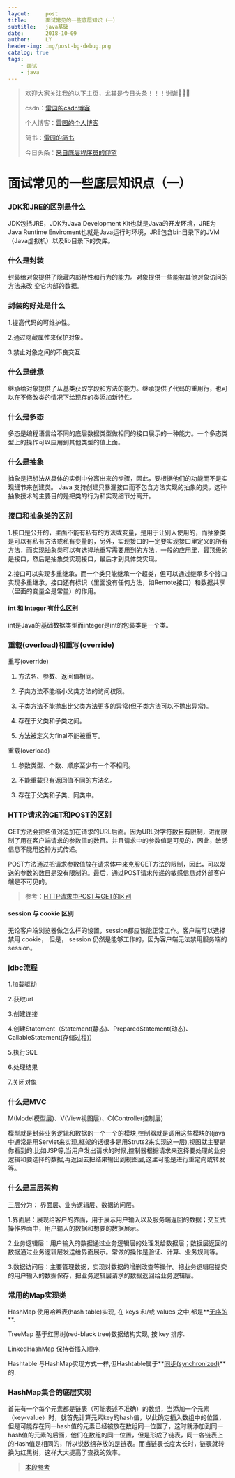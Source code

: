 ```yaml
---
layout:     post
title:      面试常见的一些底层知识（一）
subtitle:   java基础
date:       2018-10-09
author:     LY
header-img: img/post-bg-debug.png
catalog: true
tags:
    - 面试
    - java
---
```


> 欢迎大家关注我的以下主页，尤其是今日头条！！！谢谢🙏🙏🙏
>
> csdn：[雷园的csdn博客](https://blog.csdn.net/leiyuan2580)
>
> 个人博客：[雷园的个人博客](https://imlcl.store)
>
> 简书：[雷园的简书](https://www.jianshu.com/u/016322e40e1f)
>
> 今日头条：[来自底层程序员的仰望](https://www.toutiao.com/c/user/6132192948/#mid=1616456407686158)

# 面试常见的一些底层知识点（一）

### JDK和JRE的区别是什么

JDK包括JRE，JDK为Java Development Kit也就是Java的开发环境，JRE为Java Runtime Enviroment也就是Java运行时环境，JRE包含bin目录下的JVM（Java虚拟机）以及lib目录下的类库。

### 什么是封装

封装给对象提供了隐藏内部特性和行为的能力。对象提供一些能被其他对象访问的方法来改
变它内部的数据。

### 封装的好处是什么

1.提高代码的可维护性。

2.通过隐藏属性来保护对象。

3.禁止对象之间的不良交互

### 什么是继承

继承给对象提供了从基类获取字段和方法的能力。继承提供了代码的重用行，也可以在不修改类的情况下给现存的类添加新特性。

### 什么是多态

多态是编程语言给不同的底层数据类型做相同的接口展示的一种能力。一个多态类型上的操作可以应用到其他类型的值上面。

### 什么是抽象

抽象是把想法从具体的实例中分离出来的步骤，因此，要根据他们的功能而不是实现细节来创建类。 Java 支持创建只暴漏接口而不包含方法实现的抽象的类。这种抽象技术的主要目的是把类的行为和实现细节分离开。

### 接口和抽象类的区别

1.接口是公开的，里面不能有私有的方法或变量，是用于让别人使用的，而抽象类是可以有私有方法或私有变量的，另外，实现接口的一定要实现接口里定义的所有方法，而实现抽象类可以有选择地重写需要用到的方法，一般的应用里，最顶级的是接口，然后是抽象类实现接口，最后才到具体类实现。

2.接口可以实现多重继承，而一个类只能继承一个超类，但可以通过继承多个接口实现多重继承，接口还有标识（里面没有任何方法，如Remote接口）和数据共享（里面的变量全是常量）的作用。

#### int 和 Integer 有什么区别

int是Java的基础数据类型而integer是int的包装类是一个类。

### 重载(overload)和重写(override)

重写(override)

1. 方法名、参数、返回值相同。

2. 子类方法不能缩小父类方法的访问权限。

3. 子类方法不能抛出比父类方法更多的异常(但子类方法可以不抛出异常)。

4. 存在于父类和子类之间。

5. 方法被定义为final不能被重写。

重载(overload)

1. 参数类型、个数、顺序至少有一个不相同。

2. 不能重载只有返回值不同的方法名。

3. 存在于父类和子类、同类中。

### HTTP请求的GET和POST的区别

GET方法会把名值对追加在请求的URL后面。因为URL对字符数目有限制，进而限制了用在客户端请求的参数值的数目。并且请求中的参数值是可见的，因此，敏感信息不能用这种方式传递。

POST方法通过把请求参数值放在请求体中来克服GET方法的限制，因此，可以发送的参数的数目是没有限制的。最后，通过POST请求传递的敏感信息对外部客户端是不可见的。

> 参考：[HTTP请求中POST与GET的区别](https://www.cnblogs.com/wangli-66/p/5453507.html)

#### session 与 cookie 区别

无论客户端浏览器做怎么样的设置，session都应该能正常工作。客户端可以选择禁用 cookie，
但是， session 仍然是能够工作的，因为客户端无法禁用服务端的 session。

### jdbc流程

1.加载驱动

2.获取url

3.创建连接

4.创建Statement（Statement(静态)、PreparedStatement(动态)、CallableStatement(存储过程)）

5.执行SQL

6.处理结果

7.关闭对象

### 什么是MVC

M(Model模型层)、V(View视图层)、C(Controller控制层)

模型就是封装业务逻辑和数据的一个一个的模块,控制器就是调用这些模块的(java中通常是用Servlet来实现,框架的话很多是用Struts2来实现这一层),视图就主要是你看到的,比如JSP等,当用户发出请求的时候,控制器根据请求来选择要处理的业务逻辑和要选择的数据,再返回去把结果输出到视图层,这里可能是进行重定向或转发等。

### 什么是三层架构

三层分为： 界面层、业务逻辑层、数据访问层。

1.界面层：展现给客户的界面，用于展示用户输入以及服务端返回的数据；交互式操作界面中，用户输入的数据和想要的数据展示。

2.业务逻辑层：用户输入的数据通过业务逻辑层的处理发给数据层；数据层返回的数据通过业务逻辑层发送给界面展示。常做的操作是验证、计算、业务规则等。

3.数据访问层：主要管理数据，实现对数据的增删改查等操作。把业务逻辑层提交的用户输入的数据保存，把业务逻辑层请求的数据返回给业务逻辑层。

### 常用的Map实现类

HashMap 使用哈希表(hash table)实现, 在 keys 和/或 values 之中,都是**<u>无序的</u>**.

TreeMap 基于红黑树(red-black tree)数据结构实现, 按 key 排序.

LinkedHashMap 保持者插入顺序.

Hashtable 与HashMap实现方式一样,但Hashtable属于**<u>同步(synchronized)</u>**的.

### HashMap集合的底层实现

首先有一个每个元素都是链表（可能表述不准确）的数组，当添加一个元素（key-value）时，就首先计算元素key的hash值，以此确定插入数组中的位置，但是可能存在同一hash值的元素已经被放在数组同一位置了，这时就添加到同一hash值的元素的后面，他们在数组的同一位置，但是形成了链表，同一各链表上的Hash值是相同的，所以说数组存放的是链表。而当链表长度太长时，链表就转换为红黑树，这样大大提高了查找的效率。

> [本段参考](https://blog.csdn.net/tuke_tuke/article/details/51588156?utm_source=copy )


